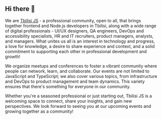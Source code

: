 ## Hi there 👋

We are [Tbilisi JS](https://t.me/tbilisi_js_chat) - a professional community, open to all, that brings together frontend and Node.js developers in Tbilisi, along with a wide range of digital professionals - UI/UX designers, QA engineers, DevOps and accessibility specialists, HR and IT recruiters, product managers, analysts, and managers. What unites us all is an interest in technology and progress, a love for knowledge, a desire to share experience and context, and a solid commitment to supporting each other in professional development and growth!

We organize meetups and conferences to foster a vibrant community where people can network, learn, and collaborate. Our events are not limited to JavaScript and TypeScript; we also cover various topics, from infrastructure and DevOps to product management and team dynamics. This variety ensures that there's something for everyone in our community.

Whether you're a seasoned professional or just starting out, Tbilisi JS is a welcoming space to connect, share your insights, and gain new perspectives. We look forward to seeing you at our upcoming events and growing together as a community!
